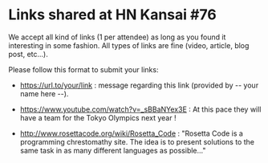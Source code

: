 Links shared at HN Kansai #76
=============================

We accept all kind of links (1 per attendee) as long as you found it interesting in some fashion. All types of links are fine (video, article, blog post, etc...). 

Please follow this format to submit your links:
- https://url.to/your/link : message regarding this link (provided by -- your name here --).

- https://www.youtube.com/watch?v=_sBBaNYex3E  : At this pace they will have a team for the Tokyo Olympics next year !

- http://www.rosettacode.org/wiki/Rosetta_Code : "Rosetta Code is a programming chrestomathy site. The idea is to present solutions to the same task in as many different languages as possible..."
